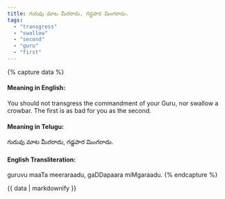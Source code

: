 ```yaml
---
title: గురువు మాట మీరరాదు, గడ్డపార మింగరాదు.
tags:
  - "transgress"
  - "swallow"
  - "second"
  - "guru"
  - "first"
---
```


{% capture data %}
#### Meaning in English:
You should not transgress the commandment of your Guru, nor swallow a crowbar.
The first is as bad for you as the second.

#### Meaning in Telugu:
గురువు మాట మీరరాదు, గడ్డపార మింగరాదు.

#### English Transliteration:
guruvu maaTa meeraraadu, gaDDapaara miMgaraadu.
{% endcapture %}

{{ data | markdownify }}

